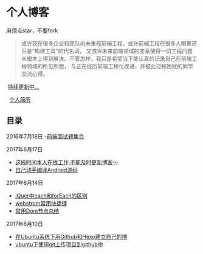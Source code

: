 # 个人博客
  麻烦点star，不要fork
  >或许现在很多企业和团队尚未重视前端工程，或许前端工程在很多人眼里还只是“构建工具”的代名词，
  又或许未来前端领域的变革使得一切工程问题从根本上得到解决。不管怎样，我只是希望当下能认真的记录自己在前端工程领域的所见所想，
  与正在经历前端工程化改进，并被此过程困扰的同学交流心得。
  
  [持续更新中...](https://gmw-zjw.github.io/)
  
    [个人简历](https://github.com/gmw-zjw/resume.github.io)
  
  
## 目录
 2016年7月18日
  -[前端面试题集合]()

 2017年6月17日

 - [这段时间本人在找工作,不能及时更新博客～]()
 - [自己动手编译Android源码]()
 

 2017年6月14日
 
 - [jQuer中each和forEach的区别](https://github.com/gmw-zjw/gmw-zjw.github.io/issues/3)
 - [webstrom常用快捷键](https://github.com/gmw-zjw/gmw-zjw.github.io/issues/4)
 - [常用Dom节点总结](https://github.com/gmw-zjw/gmw-zjw.github.io/issues/5)
  
 2017年6月10日
 
 - [在Ubuntu系统下用Github和Hexo建立自己的博 ](https://github.com/gmw-zjw/gmw-zjw.github.io/issues/1/)
 - [ubuntu下使用git上传项目到github中](https://github.com/gmw-zjw/gmw-zjw.github.io/issues/2)


 
